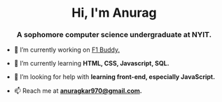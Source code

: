 <h1 align="center">Hi, I'm Anurag</h1>
<h3 align="center">A sophomore computer science undergraduate at NYIT.</h3>

- 🔭 I’m currently working on [F1 Buddy.](https://github.com/F1-Buddy/f1buddy-python)

- 🌱 I’m currently learning **HTML, CSS, Javascript, SQL.**

- 🤝 I’m looking for help with **learning front-end, especially JavaScript.**

- 📫 Reach me at **anuragkar970@gmail.com.**
